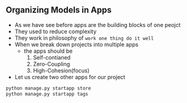 ## Organizing Models in Apps

- As we have see before apps are the building blocks of one peojct
- They used to reduce complexity
- They work in philosophy of `work one thing do it well`
- When we break down projects into multiple apps 
    - the apps should be
        1. Self-contianed
        2. Zero-Coupling
        3. High-Cohesion(focus)
- Let us create two other apps for our project

```bash
python manage.py startapp store
python manage.py startapp tags
```
